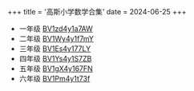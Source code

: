 +++
title = '高斯小学数学合集'
date = 2024-06-25
+++

<!--more-->

* 一年级 [BV1zd4y1a7AW](https://b23.tv/BV1zd4y1a7AW)
* 二年级 [BV1Wy4y1f7mY](https://b23.tv/BV1Wy4y1f7mY)
* 三年级 [BV1Es4y177LY](https://b23.tv/BV1Es4y177LY)
* 四年级 [BV1Ys4y1S7ZB](https://b23.tv/BV1Ys4y1S7ZB)
* 五年级 [BV1gX4y167FN](https://b23.tv/BV1gX4y167FN)
* 六年级 [BV1Pm4y1t73f](https://b23.tv/BV1Pm4y1t73f)
